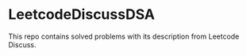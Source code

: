# LeetcodeDiscussDSA
This repo contains solved problems with its description from Leetcode Discuss.
